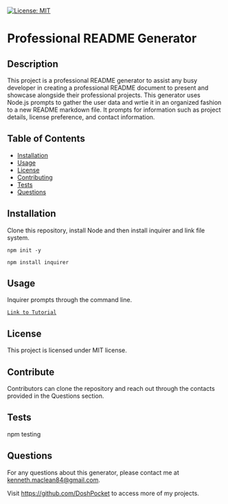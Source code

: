 [![License: MIT](https://img.shields.io/badge/License-MIT-yellow.svg)](https://opensource.org/licenses/MIT)
  # Professional README Generator

  ## Description 

  This project is a professional README generator to assist any busy developer in creating a professional README document to present and showcase alongside their professional projects.
  This generator uses Node.js prompts to gather the user data and wrtie it in an organized fashion to a new README markdown file. It prompts for information such as project details, license preference, and contact information. 

  ## Table of Contents
  * [Installation](#installation)
  * [Usage](#usage)
  * [License](#license)
  * [Contributing](#contributing)
  * [Tests](#tests)
  * [Questions](#questions)
  
  ## Installation 

  Clone this repository, install Node and then install inquirer and link file system.

  `npm init -y`

  `npm install inquirer`

  ## Usage 

  Inquirer prompts through the command line.

  [`Link to Tutorial`](https://drive.google.com/file/d/1DqzGyg-ANU4e5xxTs96Jw5YtVgBpYE6a/view?usp=sharing)

  ## License

  This project is licensed under MIT license.

  ## Contribute

  Contributors can clone the repository and reach out through the contacts provided in the Questions section.

  ## Tests
  
  npm testing

  ## Questions

  For any questions about this generator, please contact me at kenneth.maclean84@gmail.com. 

  Visit https://github.com/DoshPocket to access more of my projects.
